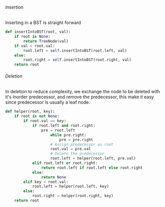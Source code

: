 ###### Insertion
Inserting in a BST is straight forward
```python
def insertIntoBST(root, val):
	if root is None:
		return TreeNode(val)
	if val < root.val:
		root.left = self.insertIntoBST(root.left, val)
	else:
		root.right = self.insertIntoBST(root.right, val)
	return root
```

###### Deletion
In deletion to reduce complexity, we exchange the node to be deleted with it's Inorder predecessor, and remove the predecessor, this make it easy since predecessor is usually a leaf node.
```python
def helper(root, key):
	if root is not None:
		if root.val == key:
			if root.left and root.right:
				pre = root.left
					while pre.right:
						pre = pre.right
					# Assign predecessor as root 
					root.val = pre.val
					# Delete the predecessor
					root.left = helper(root.left, pre.val)
			elif root.left or root.right:
				return root.left if root.left else root.right
			else:
				return None
		elif key < root.val:
			root.left = helper(root.left, key)
		else:
			root.right = helper(root.right, key)
	return root
```
